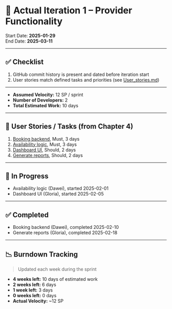 # 📌 Actual Iteration 1 – Provider Functionality

Start Date: **2025-01-29**  
End Date: **2025-03-11**

---

## ✅ Checklist

1. GitHub commit history is present and dated before iteration start  
2. User stories match defined tasks and priorities (see [User_stories.md](./User_stories.md))

---

- **Assumed Velocity:** 12 SP / sprint  
- **Number of Developers:** 2  
- **Total Estimated Work:** 10 days

---

## 🧩 User Stories / Tasks (from Chapter 4)

1. [Booking backend](./user_stories/booking_backend.md), Must, 3 days  
2. [Availability logic](./user_stories/availability_logic.md), Must, 3 days  
3. [Dashboard UI](./user_stories/dashboard_ui.md), Should, 2 days  
4. [Generate reports](./user_stories/generate_reports.md), Should, 2 days

---

## 🔄 In Progress

- Availability logic (Dawei), started 2025-02-01  
- Dashboard UI (Gloria), started 2025-02-05

---

## ✅ Completed

- Booking backend (Dawei), completed 2025-02-10  
- Generate reports (Gloria), completed 2025-02-18

---

## 📉 Burndown Tracking

> Updated each week during the sprint

- **4 weeks left:** 10 days of estimated work  
- **2 weeks left:** 6 days  
- **1 week left:** 3 days  
- **0 weeks left:** 0 days  
- **Actual Velocity:** ~12 SP
